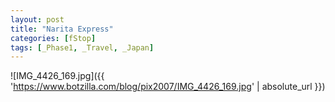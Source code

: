 ```yaml
---
layout: post
title: "Narita Express"
categories: [fStop]
tags: [_Phase1, _Travel, _Japan]
---
```



![IMG_4426_169.jpg]({{ 'https://www.botzilla.com/blog/pix2007/IMG_4426_169.jpg' | absolute_url }})


